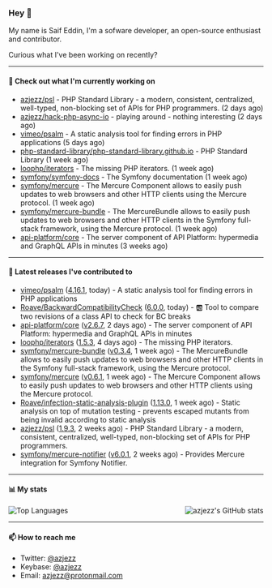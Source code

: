 ### Hey 👋

My name is Saif Eddin, I'm a sofware developer, an open-source enthusiast and contributor.

Curious what I've been working on recently?

---

#### 👷 Check out what I'm currently working on

- [azjezz/psl](https://github.com/azjezz/psl) - PHP Standard Library - a modern, consistent, centralized, well-typed, non-blocking set of APIs for PHP programmers. (2 days ago)
- [azjezz/hack-php-async-io](https://github.com/azjezz/hack-php-async-io) - playing around - nothing interesting  (2 days ago)
- [vimeo/psalm](https://github.com/vimeo/psalm) - A static analysis tool for finding errors in PHP applications (5 days ago)
- [php-standard-library/php-standard-library.github.io](https://github.com/php-standard-library/php-standard-library.github.io) - PHP Standard Library (1 week ago)
- [loophp/iterators](https://github.com/loophp/iterators) - The missing PHP iterators. (1 week ago)
- [symfony/symfony-docs](https://github.com/symfony/symfony-docs) - The Symfony documentation (1 week ago)
- [symfony/mercure](https://github.com/symfony/mercure) - The Mercure Component allows to easily push updates to web browsers and other HTTP clients using the Mercure protocol. (1 week ago)
- [symfony/mercure-bundle](https://github.com/symfony/mercure-bundle) - The MercureBundle allows to easily push updates to web browsers and other HTTP clients in the Symfony full-stack framework, using the Mercure protocol. (1 week ago)
- [api-platform/core](https://github.com/api-platform/core) - The server component of API Platform: hypermedia and GraphQL APIs in minutes (3 weeks ago)

---

#### 🔭 Latest releases I've contributed to

- [vimeo/psalm](https://github.com/vimeo/psalm) ([4.16.1](https://github.com/vimeo/psalm/releases/tag/4.16.1), today) - A static analysis tool for finding errors in PHP applications
- [Roave/BackwardCompatibilityCheck](https://github.com/Roave/BackwardCompatibilityCheck) ([6.0.0](https://github.com/Roave/BackwardCompatibilityCheck/releases/tag/6.0.0), today) - :ab: Tool to compare two revisions of a class API to check for BC breaks
- [api-platform/core](https://github.com/api-platform/core) ([v2.6.7](https://github.com/api-platform/core/releases/tag/v2.6.7), 2 days ago) - The server component of API Platform: hypermedia and GraphQL APIs in minutes
- [loophp/iterators](https://github.com/loophp/iterators) ([1.5.3](https://github.com/loophp/iterators/releases/tag/1.5.3), 4 days ago) - The missing PHP iterators.
- [symfony/mercure-bundle](https://github.com/symfony/mercure-bundle) ([v0.3.4](https://github.com/symfony/mercure-bundle/releases/tag/v0.3.4), 1 week ago) - The MercureBundle allows to easily push updates to web browsers and other HTTP clients in the Symfony full-stack framework, using the Mercure protocol.
- [symfony/mercure](https://github.com/symfony/mercure) ([v0.6.1](https://github.com/symfony/mercure/releases/tag/v0.6.1), 1 week ago) - The Mercure Component allows to easily push updates to web browsers and other HTTP clients using the Mercure protocol.
- [Roave/infection-static-analysis-plugin](https://github.com/Roave/infection-static-analysis-plugin) ([1.13.0](https://github.com/Roave/infection-static-analysis-plugin/releases/tag/1.13.0), 1 week ago) - Static analysis on top of mutation testing - prevents escaped mutants from being invalid according to static analysis
- [azjezz/psl](https://github.com/azjezz/psl) ([1.9.3](https://github.com/azjezz/psl/releases/tag/1.9.3), 2 weeks ago) - PHP Standard Library - a modern, consistent, centralized, well-typed, non-blocking set of APIs for PHP programmers.
- [symfony/mercure-notifier](https://github.com/symfony/mercure-notifier) ([v6.0.1](https://github.com/symfony/mercure-notifier/releases/tag/v6.0.1), 2 weeks ago) - Provides Mercure integration for Symfony Notifier.

---

#### 📊 My stats

<img align="right" alt="azjezz's GitHub stats" src="https://github-readme-stats.vercel.app/api?username=azjezz&count_private=1&show_icons=true&" />

![Top Languages](https://github-readme-stats.vercel.app/api/top-langs/?username=azjezz)

---

#### 📫 How to reach me

- Twitter: [@azjezz](https://twitter.com/azjezz)
- Keybase: [@azjezz](https://keybase.io/azjezz)
- Email: [azjezz@protonmail.com](mailto://azjezz@protonmail.com)
